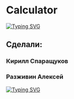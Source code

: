 # Calculator
[![Typing SVG](https://readme-typing-svg.herokuapp.com?color=%2336BCF7&lines=0+1+1+0+1+0+0+1+0+0+0+0+0+0+1)](https://git.io/typing-svg)
## Сделали:
### Кирилл Спаращуков
### Разживин Алексей
[![Typing SVG](https://readme-typing-svg.herokuapp.com?color=%2336BCF7&lines=НИУ+ВШЭ)](https://git.io/typing-svg)
